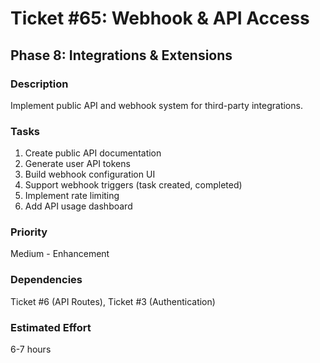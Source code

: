 # Ticket #65: Webhook & API Access

## Phase 8: Integrations & Extensions

### Description

Implement public API and webhook system for third-party integrations.

### Tasks

1. Create public API documentation
2. Generate user API tokens
3. Build webhook configuration UI
4. Support webhook triggers (task created, completed)
5. Implement rate limiting
6. Add API usage dashboard

### Priority

Medium - Enhancement

### Dependencies

Ticket #6 (API Routes), Ticket #3 (Authentication)

### Estimated Effort

6-7 hours
